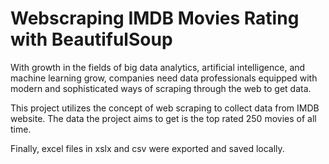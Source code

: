 # Webscraping IMDB Movies Rating with BeautifulSoup

With growth in the fields of big data analytics, artificial intelligence, and machine learning grow, companies need data professionals equipped with modern and sophisticated ways of scraping through the web to get data.

This project utilizes the concept of web scraping to collect data from IMDB website. The data the project aims to get is the top rated 250 movies of all time.

Finally, excel files in xslx and csv were exported and saved locally.